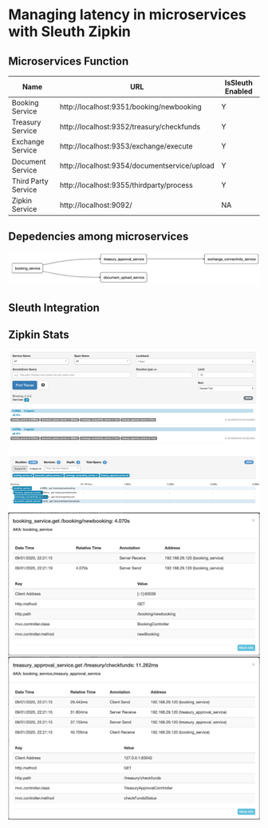 # Managing latency in microservices with Sleuth Zipkin 

## Microservices Function
| Name  | URL | IsSleuth Enabled |
| ------------- | ------------- | ------------- |
| Booking Service  | http://localhost:9351/booking/newbooking  | Y |
| Treasury Service  | http://localhost:9352/treasury/checkfunds  | Y |
| Exchange Service  | http://localhost:9353/exchange/execute  | Y |
| Document Service  | http://localhost:9354/documentservice/upload  | Y |
| Third Party Service  | http://localhost:9355/thirdparty/process  | Y |
| Zipkin Service | http://localhost:9092/ | NA |

## Depedencies among microservices 
![](https://github.com/bhargrah/java_sleuth_zipkin_ms_maven/blob/master/images/Interaction.png)

## Sleuth Integration 

## Zipkin Stats
![](https://github.com/bhargrah/java_sleuth_zipkin_ms_maven/blob/master/images/spans_flow.png)
![](https://github.com/bhargrah/java_sleuth_zipkin_ms_maven/blob/master/images/trace_flow.png)
![](https://github.com/bhargrah/java_sleuth_zipkin_ms_maven/blob/master/images/booking_flow.png)
![](https://github.com/bhargrah/java_sleuth_zipkin_ms_maven/blob/master/images/book_treas_flow.png)
